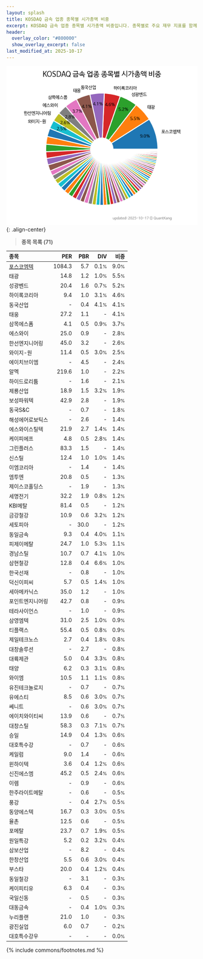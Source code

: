 ```yaml
---
layout: splash
title: KOSDAQ 금속 업종 종목별 시가총액 비중
excerpt: KOSDAQ 금속 업종 종목별 시가총액 비중입니다. 종목별로 주요 재무 지표를 함께 표시합니다.
header:
  overlay_color: "#800000"
  show_overlay_excerpt: false
last_modified_at: 2025-10-17
---
```



![KOSDAQ 금속 업종 종목별 시가총액 비중](/stats/sector/images/kosdaq_업종_금속_종목.png){: .align-center}


> **종목 목록 (71)**<a id="list"></a>

| **종목** | **PER** | **PBR** | **DIV** | **비중** |
| :------- | ------: | ------: | ------: | -------: |
| [포스코엠텍](/009520/) | 1084.3 | 5.7 | 0.1<small>%</small> | 9.0<small>%</small> |
| 태광 | 14.8 | 1.2 | 1.0<small>%</small> | 5.5<small>%</small> |
| 성광벤드 | 20.4 | 1.6 | 0.7<small>%</small> | 5.2<small>%</small> |
| 하이록코리아 | 9.4 | 1.0 | 3.1<small>%</small> | 4.6<small>%</small> |
| 동국산업 | - | 0.4 | 4.1<small>%</small> | 4.1<small>%</small> |
| 태웅 | 27.2 | 1.1 | - | 4.1<small>%</small> |
| 삼목에스폼 | 4.1 | 0.5 | 0.9<small>%</small> | 3.7<small>%</small> |
| 에스와이 | 25.0 | 0.9 | - | 2.8<small>%</small> |
| 한선엔지니어링 | 45.0 | 3.2 | - | 2.6<small>%</small> |
| 와이지-원 | 11.4 | 0.5 | 3.0<small>%</small> | 2.5<small>%</small> |
| 에이치브이엠 | - | 4.5 | - | 2.4<small>%</small> |
| 알멕 | 219.6 | 1.0 | - | 2.2<small>%</small> |
| 하이드로리튬 | - | 1.6 | - | 2.1<small>%</small> |
| 제룡산업 | 18.9 | 1.5 | 3.2<small>%</small> | 1.9<small>%</small> |
| 보성파워텍 | 42.9 | 2.8 | - | 1.9<small>%</small> |
| 동국S&C | - | 0.7 | - | 1.8<small>%</small> |
| 해성에어로보틱스 | - | 2.6 | - | 1.4<small>%</small> |
| 에스와이스틸텍 | 21.9 | 2.7 | 1.4<small>%</small> | 1.4<small>%</small> |
| 케이피에프 | 4.8 | 0.5 | 2.8<small>%</small> | 1.4<small>%</small> |
| 그린플러스 | 83.3 | 1.5 | - | 1.4<small>%</small> |
| 신스틸 | 12.4 | 1.0 | 1.0<small>%</small> | 1.4<small>%</small> |
| 이엠코리아 | - | 1.4 | - | 1.4<small>%</small> |
| 엠투엔 | 20.8 | 0.5 | - | 1.3<small>%</small> |
| 제이스코홀딩스 | - | 1.9 | - | 1.3<small>%</small> |
| 세명전기 | 32.2 | 1.9 | 0.8<small>%</small> | 1.2<small>%</small> |
| KBI메탈 | 81.4 | 0.5 | - | 1.2<small>%</small> |
| 금강철강 | 10.9 | 0.6 | 3.2<small>%</small> | 1.2<small>%</small> |
| 세토피아 | - | 30.0 | - | 1.2<small>%</small> |
| 동일금속 | 9.3 | 0.4 | 4.0<small>%</small> | 1.1<small>%</small> |
| 피제이메탈 | 24.7 | 1.0 | 5.3<small>%</small> | 1.1<small>%</small> |
| 경남스틸 | 10.7 | 0.7 | 4.1<small>%</small> | 1.0<small>%</small> |
| 삼현철강 | 12.8 | 0.4 | 6.6<small>%</small> | 1.0<small>%</small> |
| 한국선재 | - | 0.8 | - | 1.0<small>%</small> |
| 덕신이피씨 | 5.7 | 0.5 | 1.4<small>%</small> | 1.0<small>%</small> |
| 세아메카닉스 | 35.0 | 1.2 | - | 1.0<small>%</small> |
| 포인트엔지니어링 | 42.7 | 0.8 | - | 0.9<small>%</small> |
| 테라사이언스 | - | 1.0 | - | 0.9<small>%</small> |
| 삼영엠텍 | 31.0 | 2.5 | 1.0<small>%</small> | 0.9<small>%</small> |
| 티플랙스 | 55.4 | 0.5 | 0.8<small>%</small> | 0.9<small>%</small> |
| 제일테크노스 | 2.7 | 0.4 | 1.8<small>%</small> | 0.8<small>%</small> |
| 대창솔루션 | - | 2.7 | - | 0.8<small>%</small> |
| 대륙제관 | 5.0 | 0.4 | 3.3<small>%</small> | 0.8<small>%</small> |
| 태양 | 6.2 | 0.3 | 3.1<small>%</small> | 0.8<small>%</small> |
| 와이엠 | 10.5 | 1.1 | 1.1<small>%</small> | 0.8<small>%</small> |
| 유진테크놀로지 | - | 0.7 | - | 0.7<small>%</small> |
| 유에스티 | 8.5 | 0.6 | 3.0<small>%</small> | 0.7<small>%</small> |
| 쎄니트 | - | 0.6 | 3.0<small>%</small> | 0.7<small>%</small> |
| 에이치와이티씨 | 13.9 | 0.6 | - | 0.7<small>%</small> |
| 대창스틸 | 58.3 | 0.3 | 7.1<small>%</small> | 0.7<small>%</small> |
| 승일 | 14.9 | 0.4 | 1.3<small>%</small> | 0.6<small>%</small> |
| 대호특수강 | - | 0.7 | - | 0.6<small>%</small> |
| 케일럼 | 9.0 | 1.4 | - | 0.6<small>%</small> |
| 윈하이텍 | 3.6 | 0.4 | 1.2<small>%</small> | 0.6<small>%</small> |
| 신진에스엠 | 45.2 | 0.5 | 2.4<small>%</small> | 0.6<small>%</small> |
| 이렘 | - | 0.9 | - | 0.6<small>%</small> |
| 한주라이트메탈 | - | 0.6 | - | 0.5<small>%</small> |
| 풍강 | - | 0.4 | 2.7<small>%</small> | 0.5<small>%</small> |
| 동양에스텍 | 16.7 | 0.3 | 3.0<small>%</small> | 0.5<small>%</small> |
| 율촌 | 12.5 | 0.6 | - | 0.5<small>%</small> |
| 포메탈 | 23.7 | 0.7 | 1.9<small>%</small> | 0.5<small>%</small> |
| 원일특강 | 5.2 | 0.2 | 3.2<small>%</small> | 0.4<small>%</small> |
| 삼보산업 | - | 8.2 | - | 0.4<small>%</small> |
| 한창산업 | 5.5 | 0.6 | 3.0<small>%</small> | 0.4<small>%</small> |
| 부스타 | 20.0 | 0.4 | 1.2<small>%</small> | 0.4<small>%</small> |
| 동일철강 | - | 3.1 | - | 0.3<small>%</small> |
| 케이피티유 | 6.3 | 0.4 | - | 0.3<small>%</small> |
| 국일신동 | - | 0.5 | - | 0.3<small>%</small> |
| 대동금속 | - | 0.4 | 1.0<small>%</small> | 0.3<small>%</small> |
| 누리플랜 | 21.0 | 1.0 | - | 0.3<small>%</small> |
| 광진실업 | 6.0 | 0.7 | - | 0.2<small>%</small> |
| 대호특수강우 | - | - | - | 0.0<small>%</small> |

{% include commons/footnotes.md %}